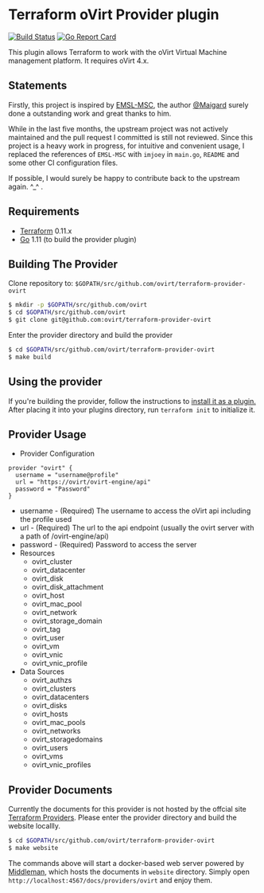 Terraform oVirt Provider plugin
===============================

[![Build Status](https://travis-ci.org/imjoey/terraform-provider-ovirt.svg?branch=master)](https://travis-ci.org/imjoey/terraform-provider-ovirt)
[![Go Report Card](https://goreportcard.com/badge/github.com/ovirt/terraform-provider-ovirt)](https://goreportcard.com/report/github.com/ovirt/terraform-provider-ovirt)


This plugin allows Terraform to work with the oVirt Virtual Machine management platform.
It requires oVirt 4.x. 


Statements
-----------

Firstly, this project is inspired by [EMSL-MSC](http://github.com/EMSL-MSC/terraform-provider-ovirt), the author [@Maigard](https://github.com/EMSL-MSC/terraform-provider-ovirt/commits?author=Maigard) surely done a outstanding work and great thanks to him.

While in the last five months, the upstream project was not actively maintained and the pull request I committed is still not reviewed. Since this project is a heavy work in progress, for intuitive and convenient usage, I replaced the references of `EMSL-MSC` with `imjoey` in `main.go`, `README` and some other CI configuration files.

If possible, I would surely be happy to contribute back to the upstream again. ^_^ .


Requirements
------------

-	[Terraform](https://www.terraform.io/downloads.html) 0.11.x
-	[Go](https://golang.org/doc/install) 1.11 (to build the provider plugin)


Building The Provider
---------------------

Clone repository to: `$GOPATH/src/github.com/ovirt/terraform-provider-ovirt`

```sh
$ mkdir -p $GOPATH/src/github.com/ovirt
$ cd $GOPATH/src/github.com/ovirt
$ git clone git@github.com:ovirt/terraform-provider-ovirt
```

Enter the provider directory and build the provider

```sh
$ cd $GOPATH/src/github.com/ovirt/terraform-provider-ovirt
$ make build
```


Using the provider
------------------
If you're building the provider, follow the instructions to [install it as a plugin.](https://www.terraform.io/docs/plugins/basics.html#installing-a-plugin) After placing it into your plugins directory,  run `terraform init` to initialize it.

Provider Usage
--------------

* Provider Configuration
```HCL
provider "ovirt" {
  username = "username@profile"
  url = "https://ovirt/ovirt-engine/api"
  password = "Password"
}
```
  * username - (Required) The username to access the oVirt api including the profile used
  * url - (Required) The url to the api endpoint (usually the ovirt server with a path of /ovirt-engine/api)
  * password - (Required) Password to access the server
* Resources
  * ovirt_cluster
  * ovirt_datacenter
  * ovirt_disk
  * ovirt_disk_attachment
  * ovirt_host
  * ovirt_mac_pool
  * ovirt_network
  * ovirt_storage_domain
  * ovirt_tag
  * ovirt_user
  * ovirt_vm
  * ovirt_vnic
  * ovirt_vnic_profile
* Data Sources
  * ovirt_authzs
  * ovirt_clusters
  * ovirt_datacenters
  * ovirt_disks
  * ovirt_hosts
  * ovirt_mac_pools
  * ovirt_networks
  * ovirt_storagedomains
  * ovirt_users
  * ovirt_vms
  * ovirt_vnic_profiles

Provider Documents
--------------
Currently the documents for this provider is not hosted by the offcial site [Terraform Providers](https://www.terraform.io/docs/providers/index.html). Please enter the provider directory and build the website locallly.

```sh
$ cd $GOPATH/src/github.com/ovirt/terraform-provider-ovirt
$ make website
```

The commands above will start a docker-based web server powered by [Middleman](https://middlemanapp.com/), which hosts the documents in `website` directory. Simply open `http://localhost:4567/docs/providers/ovirt` and enjoy them.
